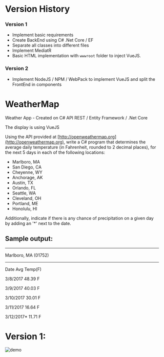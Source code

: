 # Version History
### Version 1
- Implement basic requirements
- Create BackEnd using C# .Net Core / EF
- Separate all classes into different files
- Implement MediatR
- Basic HTML implementation with `wwwroot` folder to inject VueJS. 

### Version 2
- Implement NodeJS / NPM / WebPack to implement VueJS and split the FrontEnd in components

# WeatherMap
Weather App - Created on C# API REST / Entity Framework / .Net Core

The display is using VueJS

Using the API provided at [http://openweathermap.org](http://openweathermap.org), write a C# program that determines the average daily temperature (in Fahrenheit, rounded to 2 decimal places), for the next 5 days in each of the following locations:

- Marlboro, MA
- San Diego, CA
- Cheyenne, WY
- Anchorage, AK
- Austin, TX
- Orlando, FL
- Seattle, WA
- Cleveland, OH
- Portland, ME
- Honolulu, HI

Additionally, indicate if there is any chance of precipitation on a given day by adding an '*' next to the date.

## Sample output:

_______________________
Marlboro, MA (01752)
_______________________
Date       Avg Temp(F)

3/8/2017   48.39 F

3/9/2017   40.03 F

3/10/2017  30.01 F

3/11/2017  16.64 F

3/12/2017* 11.71 F


# Version 1:
![demo](https://i.imgur.com/Z2DSwJL.gif)
